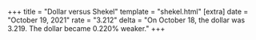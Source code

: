 +++
title = "Dollar versus Shekel"
template = "shekel.html"
[extra]
date = "October 19, 2021"
rate = "3.212"
delta = "On October 18, the dollar was 3.219. The dollar became 0.220% weaker."
+++
